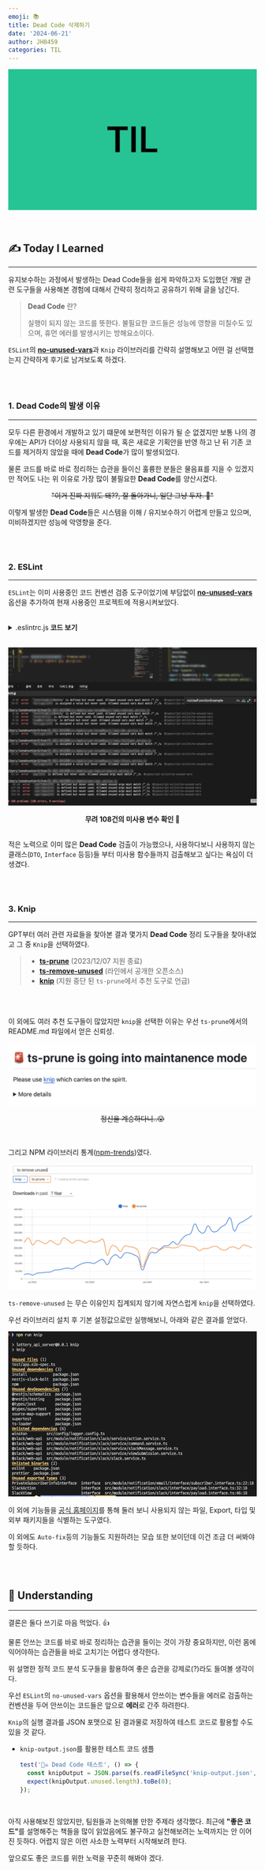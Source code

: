 ```yaml
---
emoji: 📚
title: Dead Code 삭제하기
date: '2024-06-21'
author: JH8459
categories: TIL
---
```


![github-blog.png](../../assets/common/TIL.jpeg)

<br>

## ✍️ **T**oday **I** **L**earned

---

유지보수하는 과정에서 발생하는 Dead Code들을 쉽게 파악하고자 도입했던 개발 관련 도구들을 사용해본 경험에 대해서 간략히 정리하고 공유하기 위해 글을 남긴다.

> **Dead Code** 란?
>
> 실행이 되지 않는 코드를 뜻한다. 불필요한 코드들은 성능에 영향을 미칠수도 있으며, 휴먼 에러를 발생시키는 방해요소이다.

`ESLint`의 <strong><a href="https://typescript-eslint.io/rules/no-unused-vars/" target="_blank">no-unused-vars</a></strong>과 `Knip` 라이브러리를 간략히 설명해보고 어떤 걸 선택했는지 간략하게 후기로 남겨보도록 하겠다.

<br>
<br>

### 1. Dead Code의 발생 이유

---

모두 다른 환경에서 개발하고 있기 떄문에 보편적인 이유가 될 순 없겠지만 보통 나의 경우에는 API가 더이상 사용되지 않을 때, 혹은 새로운 기획안을 반영 하고 난 뒤 기존 코드를 제거하지 않았을 때에 <strong>Dead Code</strong>가 많이 발생되었다.

물론 코드를 바로 바로 정리하는 습관을 들이신 훌륭한 분들은 물음표를 지을 수 있겠지만 적어도 나는 위 이유로 가장 많이 불필요한 <strong>Dead Code</strong>를 양산시켰다.

 <p align = "center"><del>"이거 진짜 지워도 돼??, 잘 돌아가니, 일단 그냥 두자. 🥲"</del></p>

이렇게 발생한 <strong>Dead Code</strong>들은 시스템을 이해 / 유지보수하기 어렵게 만들고 있으며, 미비하겠지만 성능에 악영향을 준다.

<br>
<br>

### 2. ESLint

---

`ESLint`는 이미 사용중인 코드 컨벤션 검증 도구이었기에 부담없이 <strong><a href="https://typescript-eslint.io/rules/no-unused-vars/" target="_blank">no-unused-vars</a></strong> 옵션을 추가하여 현재 사용중인 프로젝트에 적용시켜보았다.

<br>
<details>
<summary>.eslintrc.js<strong> 코드 보기</strong></summary>

``` javascript
{
  "rules": {
    "@typescript-eslint/no-unused-vars": [
      "error",
      {
        "args": "all",
        "argsIgnorePattern": "^_",
        "caughtErrors": "all",
        "caughtErrorsIgnorePattern": "^_",
        "destructuredArrayIgnorePattern": "^_",
        "varsIgnorePattern": "^_",
        "ignoreRestSiblings": true
      }
    ]
  }
}
```
</details>

<br>

![eslint.png](eslint.png)
<center><strong>무려 108건의 미사용 변수 확인 🥲</strong></center><br>

적은 노력으로 이미 많은 <strong>Dead Code</strong> 검출이 가능했으나, 사용하다보니 사용하지 않는 클래스(`DTO`, `Interface` 등등)들 부터 미사용 함수들까지 검출해보고 싶다는 욕심이 더 생겼다.

<br>
<br>

### 3. Knip

---

GPT부터 여러 관련 자료들을 찾아본 결과 몇가지 <strong>Dead Code</strong> 정리 도구들을 찾아내었고 그 중 `Knip`을 선택하였다.

> - <a href="https://github.com/nadeesha/ts-prune" target="_blank"><strong>ts-prune</strong></a> (2023/12/07 지원 종료)
> - <a href="https://github.com/line/ts-remove-unused" target="_blank"><strong>ts-remove-unused</strong></a> (라인에서 공개한 오픈소스)
> - <a href="https://github.com/line/ts-remove-unused" target="_blank"><strong>knip</strong></a> (지원 중단 된 `ts-prune`에서 추천 도구로 언급)
  
<br>
<br>

이 외에도 여러 추천 도구들이 많았지만 `knip`을 선택한 이유는 우선 `ts-prune`에서의 README.md 파일에서 얻은 신뢰성.

![ts-prune.png](ts-prune.png)
<center><del>정신을 계승하다니..😮</del></center><br><br>

그리고 NPM 라이브러리 통계(<a href="https://npmtrends.com/" target="_blank">npm-trends</a>)였다.

![npm_trends.png](npm_trends.png) <br>

`ts-remove-unused` 는 무슨 이유인지 집계되지 않기에 자연스럽게 `knip`을 선택하였다.

우선 라이브러리 설치 후 기본 설정값으로만 실행해보니, 아래와 같은 결과를 얻었다.

![knip.png](knip.png)

이 외에 기능들을 <a href="https://knip.dev/" target="_blank">공식 홈페이지</a>를 통해 둘러 보니 사용되지 않는 파일, Export, 타입 및 외부 패키지들을 식별하는 도구였다.

이 외에도 `Auto-fix`등의 기능들도 지원하려는 모습 또한 보이던데 이건 조금 더 써봐야 할 듯하다.

<br>
<br>

## 🤔 Understanding

---

결론은 둘다 쓰기로 마음 먹었다. 👍

물론 안쓰는 코드를 바로 바로 정리하는 습관을 들이는 것이 가장 중요하지만, 이런 몸에 익어야하는 습관들을 바로 고치기는 어렵다 생각한다.

위 설명한 정적 코드 분석 도구들을 활용하여 좋은 습관을 강제로(?)라도 들여볼 생각이다.

우선 `ESLint`의 `no-unused-vars` 옵션을 활용해서 안쓰이는 변수들을 에러로 검출하는 컨벤션을 두어 안쓰이는 코드들은 앞으로 <strong>에러</strong>로 간주 하려한다.

`Knip`의 실행 결과를 JSON 포맷으로 된 결과물로 저장하여 테스트 코드로 활용할 수도 있을 것 같다.

- `knip-output.json`를 활용한 테스트 코드 샘플

  ``` typescript
  test('🏴‍☠️ Dead Code 테스트', () => {
    const knipOutput = JSON.parse(fs.readFileSync('knip-output.json', 'utf-8'));
    expect(knipOutput.unused.length).toBe(0);
  });
  ```
<br>

아직 사용해보진 않았지만, 팀원들과 논의해볼 만한 주제라 생각했다. 최근에 <strong>"좋은 코드"</strong>를 설명해주는 책들을 많이 읽었음에도 불구하고 실천해보려는 노력까지는 안 이어진 듯하다. 어렵지 않은 이런 사소한 노력부터 시작해보려 한다.

앞으로도 좋은 코드를 위한 노력을 꾸준히 해봐야 겠다.


<br>
<br>

```toc

```
